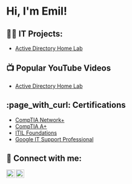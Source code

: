 <h1>Hi, I'm Emil! </h1> 

<h2>👨‍💻 IT Projects:</h2>

 - [Active Directory Home Lab](https://github.com/joshmadakor1/Algorithms-Practice)
  

<h2>📺 Popular YouTube Videos</h2>

- [Active Directory Home Lab](https://www.youtube.com/watch?v=a83ASGn_V_s)

  
<h2>:page_with_curl: Certifications</h2>

- [CompTIA Network+](https://www.youtube.com/watch?v=a83ASGn_V_s)
- [CompTIA A+](https://www.youtube.com/watch?v=a83ASGn_V_s)
- [ITIL Foundations](https://www.youtube.com/watch?v=a83ASGn_V_s)
- [Google IT Support Professional](https://www.youtube.com/watch?v=a83ASGn_V_s)




<h2> 🤳 Connect with me:</h2>

[<img align="left" alt="JoshMadakor | YouTube" width="22px" src="https://cdn.jsdelivr.net/npm/simple-icons@v3/icons/youtube.svg" />][youtube]
[<img align="left" alt="JoshMadakor | LinkedIn" width="22px" src="https://cdn.jsdelivr.net/npm/simple-icons@v3/icons/linkedin.svg" />][linkedin]


[youtube]: https://www.youtube.com/c/
[linkedin]: https://linkedin.com/in/emil-almanzar

